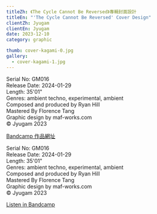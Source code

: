 ```yaml
---
titleZh: 《The Cycle Cannot Be Reversed》專輯封面設計
titleEn: "'The Cycle Cannot Be Reversed' Cover Design"
clientZh: Jyugam
clientEn: Jyugam
date: 2023-12-10
category: graphic

thumb: cover-kagami-0.jpg
gallery:
  - cover-kagami-1.jpg
---
```


Serial No: GM016<br/>
Release Date: 2024-01-29<br/>
Length: 35'01"<br/>
Genres: ambient techno, experimental, ambient<br/>
Composed and produced by Ryan Hill<br/>
Mastered By Florence Tang<br/>
Graphic design by maf-works.com<br/>
© Jyugam 2023<br/>

[Bandcamp 作品網址](https://jyugam.bandcamp.com/album/the-cycle-cannot-be-reversed)


<!-- lang -->

Serial No: GM016<br/>
Release Date: 2024-01-29<br/>
Length: 35'01"<br/>
Genres: ambient techno, experimental, ambient<br/>
Composed and produced by Ryan Hill<br/>
Mastered By Florence Tang<br/>
Graphic design by maf-works.com<br/>
© Jyugam 2023<br/>

[Listen in Bandcamp](https://jyugam.bandcamp.com/album/the-cycle-cannot-be-reversed)